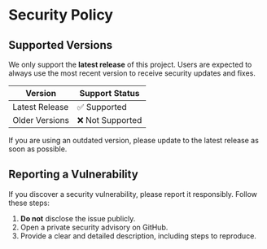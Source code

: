# Security Policy

## Supported Versions
We only support the **latest release** of this project.
Users are expected to always use the most recent version to receive security updates and fixes.

| Version        | Support Status  |
|---------------|----------------|
| Latest Release | ✅ Supported   |
| Older Versions | ❌ Not Supported |

If you are using an outdated version, please update to the latest release as soon as possible.

## Reporting a Vulnerability
If you discover a security vulnerability, please report it responsibly. Follow these steps:

1. **Do not** disclose the issue publicly.
2. Open a private security advisory on GitHub.
3. Provide a clear and detailed description, including steps to reproduce.